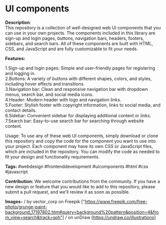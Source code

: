 <H1>UI components</H1>

<b>Description</b>:<br>
This repository is a collection of well-designed web UI components that you can use in your own projects. The components included in this library are sign-up and login pages, buttons, navigation bars, headers, footers, sidebars, and search bars. All of these components are built with HTML, CSS, and JavaScript and are fully customizable to fit your needs.

<b>Features:</b>

1.Sign-up and login pages: Simple and user-friendly pages for registering and logging in.<br>
2.Buttons: A variety of buttons with different shapes, colors, and styles, including hover effects and transitions.<br>
3.Navigation bar: Clean and responsive navigation bar with dropdown menus, search bar, and social media icons.<br>
4.Header: Modern header with logo and navigation links.<br>
5.Footer: Stylish footer with copyright information, links to social media, and contact details.<br>
6.Sidebar: Convenient sidebar for displaying additional content or links.<br>
7.Search bar: Easy-to-use search bar for searching through website content.<br>

Usage: To use any of these web UI components, simply download or clone this repository and copy the code for the component you want to use into your project. Each component may have its own CSS or JavaScript files, which are included in the repository. You can modify the code as needed to fit your design and functionality requirements.

<b>Tags:</b> #webdesign #frontenddevelopment #uicomponents #html #css #javascript

<b>Contribution:</b> We welcome contributions from the community. If you have a new design or feature that you would like to add to this repository, please submit a pull request, and we'll review it as soon as possible.

<b>Images-</b>
/ by vector_corp on Freepik ["https://www.freepik.com/free-photo/grunge-paint-background_17197802.htm#query=background%20pattern&position=4&from_view=search&track=sph"]
/ on unDraw [https://undraw.co/illustrations]
